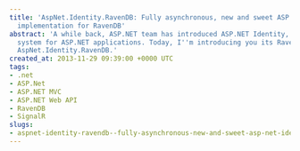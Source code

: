 ```yaml
---
title: 'AspNet.Identity.RavenDB: Fully asynchronous, new and sweet ASP.NET Identity
  implementation for RavenDB'
abstract: 'A while back, ASP.NET team has introduced ASP.NET Identity, a membership
  system for ASP.NET applications. Today, I''m introducing you its RavenDB implementation:
  AspNet.Identity.RavenDB.'
created_at: 2013-11-29 09:39:00 +0000 UTC
tags:
- .net
- ASP.Net
- ASP.NET MVC
- ASP.NET Web API
- RavenDB
- SignalR
slugs:
- aspnet-identity-ravendb--fully-asynchronous-new-and-sweet-asp-net-identity-implementation-for-ravendb
---
```

